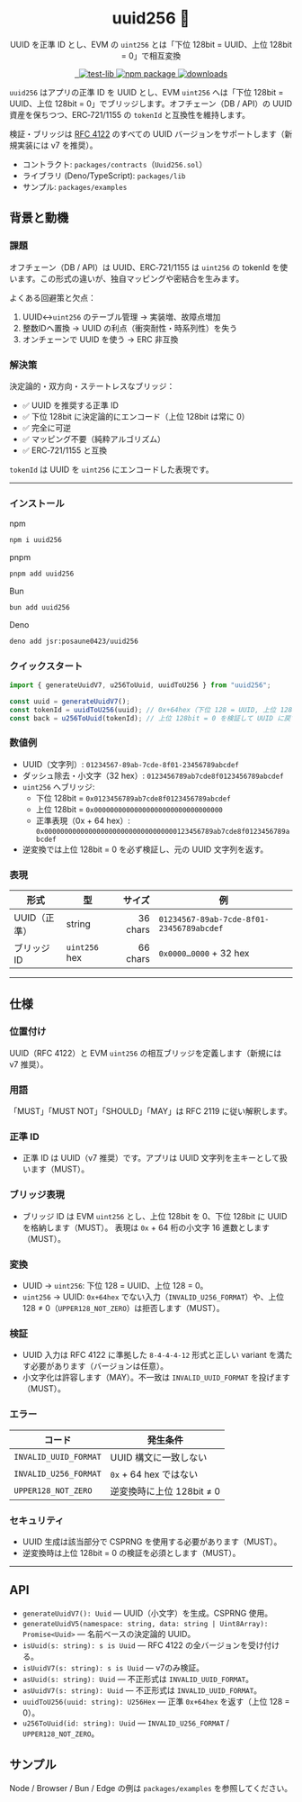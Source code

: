 <div align="center">

<h1>uuid256 🔑</h1>

<p>UUID を正準 ID とし、EVM の <code>uint256</code> とは「下位 128bit = UUID、上位 128bit = 0」で相互変換</p>

<p>

<a href="https://jsr.io/@posaune0423/uuid256">
        <img src="https://jsr.io/badges/@posaune0423/uuid256" alt="" />
      </a>
      <a href="https://jsr.io/@posaune0423/uuid256">
        <img src="https://jsr.io/badges/@posaune0423/uuid256/score" alt="" />
      </a>
      <a href="https://github.com/posaune0423/uuid256/actions/workflows/test-lib.yml">
        <img alt="test-lib" src="https://github.com/posaune0423/uuid256/actions/workflows/test-lib.yml/badge.svg" />
      </a>
      <a href="https://www.npmjs.com/package/uuid256">
        <img src="https://img.shields.io/npm/v/uuid256.svg" alt="npm package" />
      </a>
      <a href="https://npmjs.org/package/uuid256">
        <img alt="downloads" src="https://img.shields.io/npm/dm/uuid256" />
      </a>
</p>
</div>

`uuid256` はアプリの正準 ID を UUID とし、EVM `uint256` へは「下位 128bit =
UUID、上位 128bit = 0」でブリッジします。オフチェーン（DB / API）の UUID
資産を保ちつつ、ERC‑721/1155 の `tokenId` と互換性を維持します。

検証・ブリッジは [RFC 4122](https://www.rfc-editor.org/rfc/rfc4122) のすべての
UUID バージョンをサポートします（新規実装には v7 を推奨）。

- コントラクト: `packages/contracts`（`Uuid256.sol`）
- ライブラリ (Deno/TypeScript): `packages/lib`
- サンプル: `packages/examples`

## 背景と動機

### 課題

オフチェーン（DB / API）は UUID、ERC‑721/1155 は `uint256` の tokenId
を使います。この形式の違いが、独自マッピングや密結合を生みます。

よくある回避策と欠点：

1. UUID↔`uint256` のテーブル管理 → 実装増、故障点増加
2. 整数IDへ置換 → UUID の利点（衝突耐性・時系列性）を失う
3. オンチェーンで UUID を使う → ERC 非互換

### 解決策

決定論的・双方向・ステートレスなブリッジ：

- ✅ UUID を推奨する正準 ID
- ✅ 下位 128bit に決定論的にエンコード（上位 128bit は常に 0）
- ✅ 完全に可逆
- ✅ マッピング不要（純粋アルゴリズム）
- ✅ ERC‑721/1155 と互換

`tokenId` は UUID を `uint256` にエンコードした表現です。

---

### インストール

npm

```bash
npm i uuid256
```

pnpm

```bash
pnpm add uuid256
```

Bun

```bash
bun add uuid256
```

Deno

```bash
deno add jsr:posaune0423/uuid256
```

### クイックスタート

```ts
import { generateUuidV7, u256ToUuid, uuidToU256 } from "uuid256";

const uuid = generateUuidV7();
const tokenId = uuidToU256(uuid); // 0x+64hex（下位 128 = UUID, 上位 128 = 0）
const back = u256ToUuid(tokenId); // 上位 128bit = 0 を検証して UUID に戻す
```

### 数値例

- UUID（文字列）: `01234567-89ab-7cde-8f01-23456789abcdef`
- ダッシュ除去・小文字（32 hex）: `0123456789ab7cde8f0123456789abcdef`
- `uint256` へブリッジ:
  - 下位 128bit = `0x0123456789ab7cde8f0123456789abcdef`
  - 上位 128bit = `0x00000000000000000000000000000000`
  - 正準表現（0x + 64 hex）:
    `0x000000000000000000000000000000000123456789ab7cde8f0123456789abcdef`
- 逆変換では上位 128bit = 0 を必ず検証し、元の UUID 文字列を返す。

### 表現

| 形式         | 型            |   サイズ | 例                                       |
| ------------ | ------------- | -------: | ---------------------------------------- |
| UUID（正準） | string        | 36 chars | `01234567-89ab-7cde-8f01-23456789abcdef` |
| ブリッジ ID  | `uint256` hex | 66 chars | `0x0000…0000` + 32 hex                   |

---

## 仕様

### 位置付け

UUID（RFC 4122）と EVM `uint256` の相互ブリッジを定義します（新規には v7
推奨）。

### 用語

「MUST」「MUST NOT」「SHOULD」「MAY」は RFC 2119 に従い解釈します。

### 正準 ID

- 正準 ID は UUID（v7 推奨）です。アプリは UUID
  文字列を主キーとして扱います（MUST）。

### ブリッジ表現

- ブリッジ ID は EVM `uint256` とし、上位 128bit を 0、下位 128bit に UUID
  を格納します（MUST）。 表現は `0x` + 64 桁の小文字 16 進数とします（MUST）。

### 変換

- UUID → `uint256`: 下位 128 = UUID、上位 128 = 0。
- `uint256` → UUID: `0x+64hex` でない入力（`INVALID_U256_FORMAT`）や、上位 128 ≠
  0（`UPPER128_NOT_ZERO`）は拒否します（MUST）。

### 検証

- UUID 入力は RFC 4122 に準拠した `8-4-4-4-12` 形式と正しい variant
  を満たす必要があります（バージョンは任意）。
- 小文字化は許容します（MAY）。不一致は `INVALID_UUID_FORMAT`
  を投げます（MUST）。

### エラー

| コード                | 発生条件                  |
| --------------------- | ------------------------- |
| `INVALID_UUID_FORMAT` | UUID 構文に一致しない     |
| `INVALID_U256_FORMAT` | `0x` + 64 hex ではない    |
| `UPPER128_NOT_ZERO`   | 逆変換時に上位 128bit ≠ 0 |

### セキュリティ

- UUID 生成は該当部分で CSPRNG を使用する必要があります（MUST）。
- 逆変換時は上位 128bit = 0 の検証を必須とします（MUST）。

---

## API

- `generateUuidV7(): Uuid` — UUID（小文字）を生成。CSPRNG 使用。
- `generateUuidV5(namespace: string, data: string | Uint8Array): Promise<Uuid>`
  — 名前ベースの決定論的 UUID。
- `isUuid(s: string): s is Uuid` — RFC 4122 の全バージョンを受け付ける。
- `isUuidV7(s: string): s is Uuid` — v7のみ検証。
- `asUuid(s: string): Uuid` — 不正形式は `INVALID_UUID_FORMAT`。
- `asUuidV7(s: string): Uuid` — 不正形式は `INVALID_UUID_FORMAT`。
- `uuidToU256(uuid: string): U256Hex` — 正準 `0x+64hex` を返す（上位 128 = 0）。
- `u256ToUuid(id: string): Uuid` — `INVALID_U256_FORMAT` / `UPPER128_NOT_ZERO`。

## サンプル

Node / Browser / Bun / Edge の例は `packages/examples` を参照してください。
